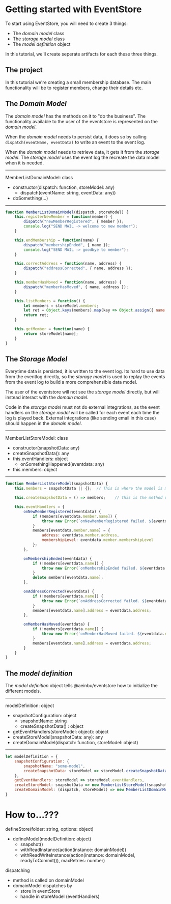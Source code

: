 # Getting started with EventStore
To start using EventStore, you will need to create 3 things:
- The _domain model_ class
- The _storage model_ class
- The _model definition_ object

In this tutorial, we'll create seperate artifacts for each these three things.

## The project
In this tutorial we're creating a small membership database. The main functionality will be to register members, change their details etc.

## The _Domain Model_
The _domain model_ has the methods on it to "do the business". The functionality available to the user of the eventstore is represented on the _domain model_.

When the _domain model_ needs to persist data, it does so by calling `dispatch(eventName, eventData)` to write an event to the event log.

When the _domain model_ needs to retrieve data, it gets it from the _storage model_. The _storage model_ uses the event log the recreate the data model when it is needed.

---
MemberListDomainModel: class
- constructor(dispatch: function, storeModel: any)
	- dispatch(eventName: string, eventData: any))
- doSomething(...)

---

```javascript
function MemberListDomainModel(dispatch, storeModel) {
	this.registerNewMember = function(member) {
		dispatch("newMemberRegistered", { member });
		console.log("SEND MAIL -> welcome to new member");
	}

	this.endMembership = function(name) {
		dispatch("membershipEnded", { name });
		console.log("SEND MAIL -> goodbye to member");
	}

	this.correctAddress = function(name, address) {
		dispatch("addressCorrected", { name, address });
	}

	this.memberHasMoved = function(name, address) {
		dispatch("memberHasMoved", { name, address });
	}

	this.listMembers = function() {
		let members = storeModel.members;
		let ret = Object.keys(members).map(key => Object.assign({ name: key }, members[key]));
		return ret;
	}

	this.getMember = function(name) {
		return storeModel[name];
	}
}
```

## The _Storage Model_
Everytime data is persisted, it is written to the event log. Its hard to use data from the eventlog directly, so the _storage model_ is used to replay the events from the event log to build a more comprehensible data model.

The user of the eventstore will not see the _storage model_ directly, but will instead interact with the _domain model_.

Code in the _storage model_ must not do external integrations, as the event handlers on the _storage model_ will be called for each event each time the log is played back. External integrations (like sending email in this case) should happen in the _domain model_.

---
MemberListStoreModel: class
- constructor(snapshotData: any)
- createSnapshotData(): any
- this.eventHandlers: object
	- onSomethingHappened(eventdata: any)
- this.members: object

---

```javascript
function MemberListStoreModel(snapshotData) {
	this.members = snapshotData || {};	// This is where the model is materialized!

	this.createSnapshotData = () => members;	// This is the method used to serialize to a snapshot. This method is the inverse of the above assignment of snapshotData

	this.eventHandlers = {
		onNewMemberRegistered(eventdata) {
			if (members[eventdata.member.name]) {
				throw new Error(`onNewMemberRegistered failed. ${eventdata.member.name} is already a member.`)
			}
			members[eventdata.member.name] = {
				address: eventdata.member.address,
				membershipLevel: eventdata.member.membershipLevel
			};
		},

		onMembershipEnded(eventdata) {
			if (!members[eventdata.name]) {
				throw new Error(`onMembershipEnded failed. ${eventdata.name} is not a member.`)
			}
			delete members[eventdata.name];
		},

		onAddressCorrected(eventdata) {
			if (!members[eventdata.name]) {
				throw new Error(`onAddressCorrected failed. ${eventdata.name} is not a member.`)
			}
			members[eventdata.name].address = eventdata.address;
		},

		onMemberHasMoved(eventdata) {
			if (!members[eventdata.name]) {
				throw new Error(`onMemberHasMoved failed. ${eventdata.name} is not a member.`)
			}
			members[eventdata.name].address = eventdata.address;
		}
	}
}
```

## The _model definition_
The _model definition_ object tells @aeinbu/eventstore how to initialize the different models.

---
modelDefinition: object
- snapshotConfiguration: object
	- snapshotName: string
	- createSnapshotData() : object
- getEventHandlers(storeModel: object): object
- createStoreModel(snapshotData: any): any
- createDomainModel(dispatch: function, storeModel: object)

---

```javascript
let modelDefinition = {
	snapshotConfiguration: {
		snapshotName: "some-model",
		createSnapshotData: storeModel => storeModel.createSnapshotData()
	},
	getEventHandlers: storeModel => storeModel.eventHandlers,
	createStoreModel: snapshotData => new MemberListStoreModel(snapshotData),
	createDomainModel: (dispatch, storeModel) => new MemberListDomainModel(dispatch, storeModel)
}
```

# How to...???

defineStore(folder: string, options: object)
- defineModel(modelDefinition: object)
	- snapshot()
	- withReadInstance(action(instance: domainModel))
	- withReadWriteInstance(action(instance: domainModel, readyToCommit()), maxRetries: number)



dispatching
- method is called on domainModel
- domainModel dispatches by
	- store in eventStore
	- handle in storeModel (eventHandlers)
